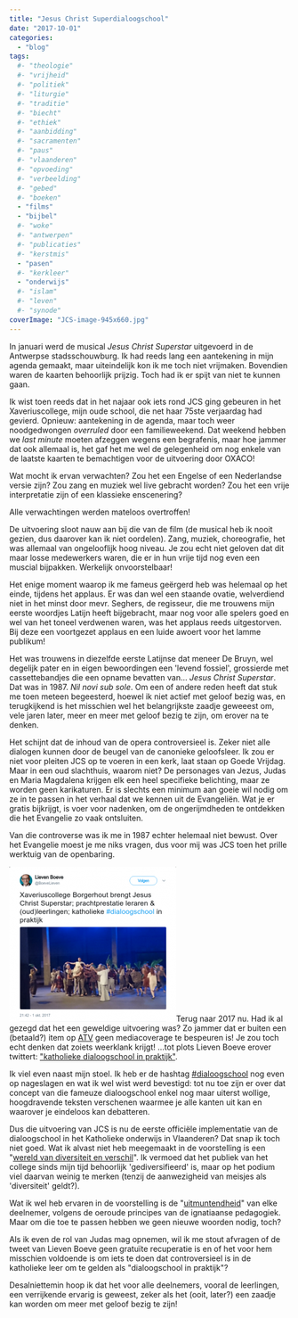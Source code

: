 ```yaml
---
title: "Jesus Christ Superdialoogschool"
date: "2017-10-01"
categories: 
  - "blog"
tags:
  #- "theologie"
  #- "vrijheid"
  #- "politiek"
  #- "liturgie"
  #- "traditie"
  #- "biecht"
  #- "ethiek"
  #- "aanbidding"
  #- "sacramenten"
  #- "paus"
  #- "vlaanderen"
  #- "opvoeding"
  #- "verbeelding"
  #- "gebed"
  #- "boeken"
  - "films"
  - "bijbel"
  #- "woke"
  #- "antwerpen"
  #- "publicaties"
  #- "kerstmis"
  - "pasen"
  #- "kerkleer"
  - "onderwijs"
  #- "islam"
  #- "leven"
  #- "synode"
coverImage: "JCS-image-945x660.jpg"
---
```


In januari werd de musical _Jesus Christ Superstar_ uitgevoerd in de Antwerpse stadsschouwburg. Ik had reeds lang een aantekening in mijn agenda gemaakt, maar uiteindelijk kon ik me toch niet vrijmaken. Bovendien waren de kaarten behoorlijk prijzig. Toch had ik er spijt van niet te kunnen gaan.

Ik wist toen reeds dat in het najaar ook iets rond JCS ging gebeuren in het Xaveriuscollege, mijn oude school, die net haar 75ste verjaardag had gevierd. Opnieuw: aantekening in de agenda, maar toch weer noodgedwongen _overruled_ door een familieweekend. Dat weekend hebben we _last minute_ moeten afzeggen wegens een begrafenis, maar hoe jammer dat ook allemaal is, het gaf het me wel de gelegenheid om nog enkele van de laatste kaarten te bemachtigen voor de uitvoering door OXACO!

Wat mocht ik ervan verwachten? Zou het een Engelse of een Nederlandse versie zijn? Zou zang en muziek wel live gebracht worden? Zou het een vrije interpretatie zijn of een klassieke enscenering?

Alle verwachtingen werden mateloos overtroffen!

De uitvoering sloot nauw aan bij die van de film (de musical heb ik nooit gezien, dus daarover kan ik niet oordelen). Zang, muziek, choreografie, het was allemaal van ongelooflijk hoog niveau. Je zou echt niet geloven dat dit maar losse medewerkers waren, die er in hun vrije tijd nog even een muscial bijpakken. Werkelijk onvoorstelbaar!

Het enige moment waarop ik me fameus geërgerd heb was helemaal op het einde, tijdens het applaus. Er was dan wel een staande ovatie, welverdiend niet in het minst door mevr. Seghers, de regisseur, die me trouwens mijn eerste woordjes Latijn heeft bijgebracht, maar nog voor alle spelers goed en wel van het toneel verdwenen waren, was het applaus reeds uitgestorven. Bij deze een voortgezet applaus en een luide awoert voor het lamme publikum!

Het was trouwens in diezelfde eerste Latijnse dat meneer De Bruyn, wel degelijk pater en in eigen bewoordingen een 'levend fossiel', grossierde met cassettebandjes die een opname bevatten van… _Jesus Christ Superstar_. Dat was in 1987. _Nil novi sub sole_. Om een of andere reden heeft dat stuk me toen meteen begeesterd, hoewel ik niet actief met geloof bezig was, en terugkijkend is het misschien wel het belangrijkste zaadje geweeest om, vele jaren later, meer en meer met geloof bezig te zijn, om erover na te denken.

Het schijnt dat de inhoud van de opera controversieel is. Zeker niet alle dialogen kunnen door de beugel van de canonieke geloofsleer. Ik zou er niet voor pleiten JCS op te voeren in een kerk, laat staan op Goede Vrijdag. Maar in een oud slachthuis, waarom niet? De personages van Jezus, Judas en Maria Magdalena krijgen elk een heel specifieke belichting, maar ze worden geen karikaturen. Er is slechts een minimum aan goeie wil nodig om ze in te passen in het verhaal dat we kennen uit de Evangeliën. Wat je er gratis bijkrijgt, is voer voor nadenken, om de ongerijmdheden te ontdekken die het Evangelie zo vaak ontsluiten.

Van die controverse was ik me in 1987 echter helemaal niet bewust. Over het Evangelie moest je me niks vragen, dus voor mij was JCS toen het prille werktuig van de openbaring.

[![](images/Lieven-Boeve-op-Twitter-Xaveriuscollege-Borgerhout-brengt-Jesus-Christ-Superstar-prachtprestatie-leraren-oud-leerlingen-katholieke-dialoogschool-in-praktijk-https-t.co-E8q5RCPoIy--300x278.png)](https://twitter.com/BoeveLieven/status/914576334961209346)Terug naar 2017 nu. Had ik al gezegd dat het een geweldige uitvoering was? Zo jammer dat er buiten een (betaald?) item op [ATV](https://atv.be/nieuws/video-jezus-christus-in-het-slachthuis-49624) geen mediacoverage te bespeuren is! Je zou toch echt denken dat zoiets weerklank krijgt! ...tot plots Lieven Boeve erover twittert: ["katholieke dialoogschool in praktijk"](https://twitter.com/BoeveLieven/status/914576334961209346).

Ik viel even naast mijn stoel. Ik heb er de hashtag [#dialoogschool](https://twitter.com/hashtag/dialoogschool?src=hash) nog even op nageslagen en wat ik wel wist werd bevestigd: tot nu toe zijn er over dat concept van die fameuze dialoogschool enkel nog maar uiterst wollige, hoogdravende teksten verschenen waarmee je alle kanten uit kan en waarover je eindeloos kan debatteren.

Dus die uitvoering van JCS is nu de eerste officiële implementatie van de dialoogschool in het Katholieke onderwijs in Vlaanderen? Dat snap ik toch niet goed. Wat ik alvast niet heb meegemaakt in de voorstelling is een "[wereld van diversiteit en verschil](https://pincette.vsko.be/meta/properties/dc-identifier/VSKO-20150626-katholieke%20dialoogschool)". Ik vermoed dat het publiek van het college sinds mijn tijd behoorlijk 'gediversifieerd' is, maar op het podium viel daarvan weinig te merken (tenzij de aanwezigheid van meisjes als 'diversiteit' geldt?).

Wat ik wel heb ervaren in de voorstelling is de "[uitmuntendheid](http://nikolaassintobin.blogspot.be/2017/09/uitmuntendheid-aangebrand-erfstuk-of.html)" van elke deelnemer, volgens de oeroude principes van de ignatiaanse pedagogiek. Maar om die toe te passen hebben we geen nieuwe woorden nodig, toch?

Als ik even de rol van Judas mag opnemen, wil ik me stout afvragen of de tweet van Lieven Boeve geen gratuïte recuperatie is en of het voor hem misschien voldoende is om iets te doen dat controversieel is in de katholieke leer om te gelden als "dialoogschool in praktijk"?

Desalniettemin hoop ik dat het voor alle deelnemers, vooral de leerlingen, een verrijkende ervarig is geweest, zeker als het (ooit, later?) een zaadje kan worden om meer met geloof bezig te zijn!
